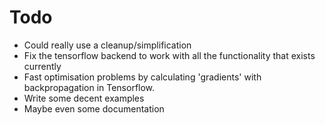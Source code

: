 # Todo

* Could really use a cleanup/simplification
* Fix the tensorflow backend to work with all the functionality that exists currently
* Fast optimisation problems by calculating 'gradients' with backpropagation in Tensorflow.
* Write some decent examples
* Maybe even some documentation

